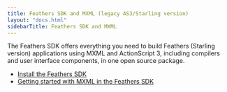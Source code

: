 ```yaml
---
title: Feathers SDK and MXML (legacy AS3/Starling version)
layout: "docs.html"
sidebarTitle: Feathers SDK and MXML
---
```


The Feathers SDK offers everything you need to build Feathers (Starling version) applications using MXML and ActionScript 3, including compilers and user interface components, in one open source package.

- [Install the Feathers SDK](./installation-instructions.md)
- [Getting started with MXML in the Feathers SDK](./getting-started-mxml.md)
